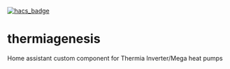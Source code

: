 [![hacs_badge](https://img.shields.io/badge/HACS-Custom-orange.svg)](https://github.com/custom-components/hacs)

# thermiagenesis
Home assistant custom component for Thermia Inverter/Mega heat pumps


